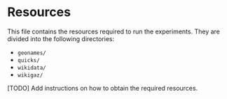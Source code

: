 # Resources

This file contains the resources required to run the experiments. They are divided into the following directories:
* `geonames/`
* `quicks/`
* `wikidata/`
* `wikigaz/`

[TODO] Add instructions on how to obtain the required resources.